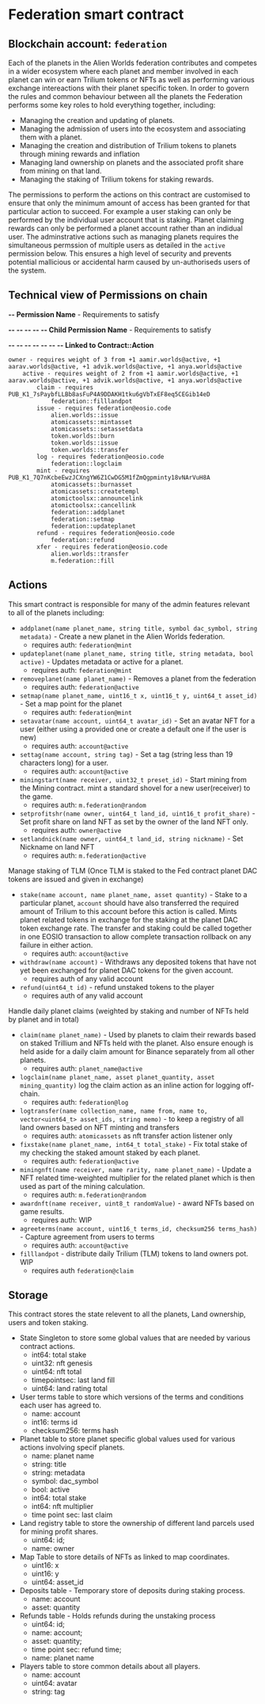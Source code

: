 # **Federation** smart contract
## Blockchain account: `federation`

Each of the planets in the Alien Worlds federation contributes and competes in a wider ecosystem where each planet and member involved in each planet can win or earn Trilium tokens or NFTs as well as performing various exchange intereactions with their planet specific token. In order to govern the rules and common behaviour between all the planets the Federation performs some key roles to hold everything together, including:
* Managing the creation and updating of planets.
* Managing the admission of users into the ecosystem and associating them with a planet.
* Managing the creation and distribution of Trilium tokens to planets through mining rewards and inflation
* Managing land ownership on planets and the associated profit share from mining on that land.
* Managing the staking of Trilium tokens for staking rewards.

The permissions to perform the actions on this contract are customised to ensure that only the minimum amount of access has been granted for that particular action to succeed. For example a user staking can only be performed by the individual user account that is staking. Planet claiming rewards can only be performed a planet account rather than an indidual user. The adminstrative actions such as managing planets requires the simultaneous permssion of multiple users as detailed in the `active` permission below. This ensures a high level of security and prevents potential mallicious or accidental harm caused by un-authoriseds users of the system.
## Technical view of Permissions on chain
**-- Permission Name** - Requirements to satisfy  

**-- -- -- -- -- Child Permission Name** - Requirements to satisfy

**-- -- -- -- -- -- -- Linked to Contract::Action**
    
    owner - requires weight of 3 from +1 aamir.worlds@active, +1 aarav.worlds@active, +1 advik.worlds@active, +1 anya.worlds@active
        active - requires weight of 2 from +1 aamir.worlds@active, +1 aarav.worlds@active, +1 advik.worlds@active, +1 anya.worlds@active
            claim - requires PUB_K1_7sPaybfLLBb8asFuP4A9DDAKH1tku6gVbTxEF8eq5CEGib14eD
                federation::filllandpot
            issue - requires federation@eosio.code
                alien.worlds::issue
                atomicassets::mintasset
                atomicassets::setassetdata
                token.worlds::burn
                token.worlds::issue
                token.worlds::transfer
            log - requires federation@eosio.code
                federation::logclaim
            mint - requires PUB_K1_7Q7nKcbeEwzJCXngYW6Z1CwDG5M1fZmQgpminty18vNArVuH8A
                atomicassets::burnasset
                atomicassets::createtempl
                atomictoolsx::announcelink
                atomictoolsx::cancellink
                federation::addplanet
                federation::setmap
                federation::updateplanet
            refund - requires federation@eosio.code
                federation::refund
            xfer - requires federation@eosio.code
                alien.worlds::transfer
                m.federation::fill

## Actions
	
This smart contract is responsible for many of the admin features relevant to all of the planets including:
    
* `addplanet(name planet_name, string title, symbol dac_symbol, string metadata)` - Create a new planet in the Alien Worlds federation.
    * requires auth: `federation@mint`
* `updateplanet(name planet_name, string title, string metadata, bool active)` - Updates metadata or active for a planet.
    * requires auth: `federation@mint`
* `removeplanet(name planet_name)` - Removes a planet from the federation
    * requires auth: `federation@active`
* `setmap(name planet_name, uint16_t x, uint16_t y, uint64_t asset_id)` - Set a map point for the planet
    * requires auth: `federation@mint`
* `setavatar(name account, uint64_t avatar_id)` - Set an avatar NFT for a user (either using a provided one or create a default one if the user is new)
    * requires auth: `account@active`
* `settag(name account, string tag)` - Set a tag (string less than 19 characters long) for a user.
    * requires auth: `account@active`
* `miningstart(name receiver, uint32_t preset_id)` - Start mining from the Mining contract. mint a standard shovel for a new user(receiver) to the game.
    * requires auth: `m.federation@random`
* `setprofitshr(name owner, uint64_t land_id, uint16_t profit_share)` - Set profit share on land NFT as set by the owner of the land NFT only.
    * requires auth: `owner@active`
* `setlandnick(name owner, uint64_t land_id, string nickname)` - Set Nickname on land NFT
    * requires auth: `m.federation@active`

Manage staking of TLM (Once TLM is staked to the Fed contract planet DAC tokens are issued and given in exchange)
* `stake(name account, name planet_name, asset quantity)` - Stake to a particular planet, `account` should have also transferred the required amount of Trilium to this account before this action is called. Mints planet related tokens in exchange for the staking at the planet DAC token exchange rate. The transfer and staking could be called together in one EOSIO transaction to allow complete transaction rollback on any failure in either action.
    * requires auth: `account@active`
* `withdraw(name account)` - Withdraws any deposited tokens that have not yet been exchanged for planet DAC tokens for the given account.
    * requires auth of any valid account
* `refund(uint64_t id)` - refund unstaked tokens to the player
    * requires auth of any valid account

Handle daily planet claims (weighted by staking and number of NFTs held by planet and in total)
* `claim(name planet_name)` - Used by planets to claim their rewards based on staked Trillium and NFTs held with the planet. Also ensure enough is held aside for a daily claim amount for Binance separately from all other planets.
  * requires auth: `planet_name@active`
* `logclaim(name planet_name, asset planet_quantity, asset mining_quantity)` log the claim action as an inline action for logging off-chain.
  * requires auth: `federation@log`
* `logtransfer(name collection_name, name from, name to, vector<uint64_t> asset_ids, string memo)` - to keep a registry of all land owners based on NFT minting and transfers
  * requires auth: `atomicassets` as nft transfer action listener only
* `fixstake(name planet_name, int64_t total_stake)` - Fix total stake of my checking the staked amount staked by each planet.
  * requires auth: `federation@active`
* `miningnft(name receiver, name rarity, name planet_name)` - Update a NFT related time-weighted multiplier for the related planet which is then used as part of the mining calculation.
  * requires auth: `m.federation@random`
* `awardnft(name receiver, uint8_t randomValue)` - award NFTs based on game results.
  * requires auth: WIP
* `agreeterms(name account, uint16_t terms_id, checksum256 terms_hash)` - Capture agreement from users to terms
  * requires auth: `account@active`
* `filllandpot` - distribute daily Trilium (TLM) tokens to land owners pot. WIP
  * requires auth `federation@claim`

## Storage
This contract stores the state relevent to all the planets, Land ownership, users and token staking.

* State Singleton to store some global values that are needed by various contract actions.
    *  int64:  total stake
    *  uint32: nft genesis
    * uint64: nft total
    * timepointsec: last land fill
    * uint64: land rating total
* User terms table to store which versions of the terms and conditions each user has agreed to.
    * name:         account
    * int16:        terms id
    * checksum256:  terms hash
* Planet table to store planet specific global values used for various actions involving specif planets.
    * name:         planet name
    * string:       title
    * string:       metadata
    * symbol:       dac_symbol
    * bool:	 active
    * int64:	total stake
    * int64:	nft multiplier
    * time point sec: last claim
* Land registry table to store the ownership of different land parcels used for mining profit shares.
    * uint64: id;
    * name: owner
* Map Table to store details of NFTs as linked to map coordinates.
    * uint16: x
    * uint16: y
    * uint64: asset_id
* Deposits table - Temporary store of deposits during staking process.
    * name:  account
    * asset: quantity
* Refunds table - Holds refunds during the unstaking process
    * uint64: id;
    * name: account;
    * asset: quantity;
    * time point sec: refund time;
    * name: planet name
* Players table to store common details about all players.
    * name: account
    * uint64: avatar
    * string: tag